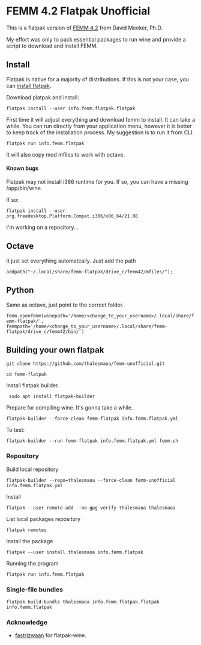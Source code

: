 # FEMM 4.2 Flatpak Unofficial

This is a flatpak version of [FEMM 4.2](https://www.femm.info) from David Meeker, Ph.D. 

My effort was only to pack essential packages to run wine and provide a script to download and install FEMM.

## Install

Flatpak is native for a majority of distributions. If this is not your case, you can [install flatpak](https://flatpak.org/setup/).

Download platpak and install:

```flatpak install --user info.femm.flatpak.flatpak```

First time it will adjust everything and download femm to install. It can take a while. You can run directly from your application menu, however it is better to keep track of the installation process. My suggestion is to run it from CLI.

    
```flatpak run info.femm.flatpak```

It will also copy mod mfiles to work with octave.

#### Known bugs

Flatpak may not install i386 runtime for you. If so, you can have a missing /app/bin/wine.

If so:

```flatpak install --user org.freedesktop.Platform.Compat.i386/x86_64/21.08```

I'm working on a repository...

## Octave

It just set everything automatcally. Just add the path

```addpath("~/.local/share/femm-flatpak/drive_c/femm42/mfiles/");```

## Python

Same as octave, just point to the correct folder.

```femm.openfemm(winepath='/home/<change_to_your_username>/.local/share/femm-flatpak/', femmpath='/home/<change_to_your_username>/.local/share/femm-flatpak/drive_c/femm42/bin/')```

## Building your own flatpak

```git clone https://github.com/thalesmaoa/femm-unofficial.git```

```cd femm-flatpak```

Install flatpak builder.

``` sudo apt install flatpak-builder```

Prepare for compiling wine. It's gonna take a while.

```flatpak-builder --force-clean femm-flatpak info.femm.flatpak.yml```

To test:

```flatpak-builder --run femm-flatpak info.femm.flatpak.yml femm.sh```

### Repository

Build local repository

```flatpak-builder --repo=thalesmaoa --force-clean femm-unofficial info.femm.flatpak.yml```

Install

```flatpak --user remote-add --no-gpg-verify thalesmaoa thalesmaoa```

List local packages repository

```flatpak remotes```

Install the package

```flatpak --user install thalesmaoa info.femm.flatpak```

Running the program

```flatpak run info.femm.flatpak```

### Single-file bundles

```flatpak build-bundle thalesmaoa info.femm.flatpak.flatpak info.femm.flatpak```

### Acknowledge

 - [fastrizwaan](https://github.com/fastrizwaan) for flatpak-wine.
